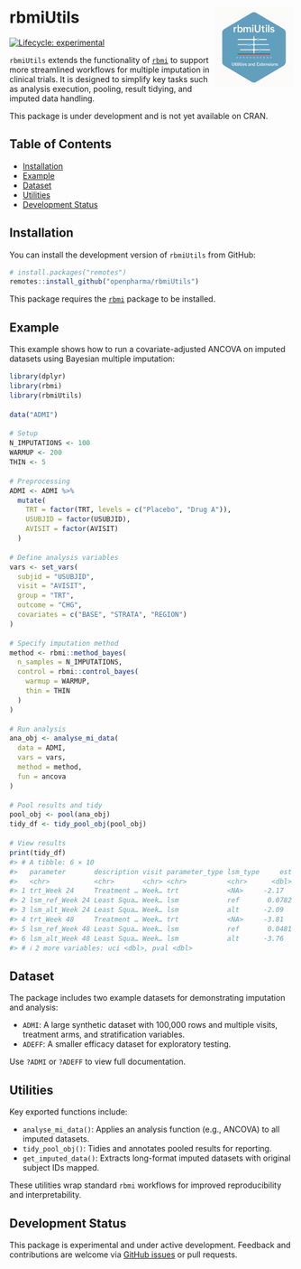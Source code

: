 
<!-- README.md is generated from README.Rmd. Please edit that file -->

# rbmiUtils <a href="https://openpharma.github.io/rbmiUtils/"> <img src="man/figures/rbmiUtils.png" align="right" width="140px" alt="rbmiUtils website" /> </a>

<!-- badges: start -->

[![Lifecycle:
experimental](https://img.shields.io/badge/lifecycle-experimental-orange.svg)](https://lifecycle.r-lib.org/articles/stages.html#experimental)

<!-- badges: end -->

`rbmiUtils` extends the functionality of
[`rbmi`](https://github.com/insightsengineering/rbmi) to support more
streamlined workflows for multiple imputation in clinical trials. It is
designed to simplify key tasks such as analysis execution, pooling,
result tidying, and imputed data handling.

This package is under development and is not yet available on CRAN.

## Table of Contents

- [Installation](#installation)
- [Example](#example)
- [Dataset](#dataset)
- [Utilities](#utilities)
- [Development Status](#development-status)

## Installation

You can install the development version of `rbmiUtils` from GitHub:

``` r
# install.packages("remotes")
remotes::install_github("openpharma/rbmiUtils")
```

This package requires the
[`rbmi`](https://github.com/insightsengineering/rbmi) package to be
installed.

## Example

This example shows how to run a covariate-adjusted ANCOVA on imputed
datasets using Bayesian multiple imputation:

``` r
library(dplyr)
library(rbmi)
library(rbmiUtils)

data("ADMI")

# Setup
N_IMPUTATIONS <- 100
WARMUP <- 200
THIN <- 5

# Preprocessing
ADMI <- ADMI %>%
  mutate(
    TRT = factor(TRT, levels = c("Placebo", "Drug A")),
    USUBJID = factor(USUBJID),
    AVISIT = factor(AVISIT)
  )

# Define analysis variables
vars <- set_vars(
  subjid = "USUBJID",
  visit = "AVISIT",
  group = "TRT",
  outcome = "CHG",
  covariates = c("BASE", "STRATA", "REGION")
)

# Specify imputation method
method <- rbmi::method_bayes(
  n_samples = N_IMPUTATIONS,
  control = rbmi::control_bayes(
    warmup = WARMUP,
    thin = THIN
  )
)

# Run analysis
ana_obj <- analyse_mi_data(
  data = ADMI,
  vars = vars,
  method = method,
  fun = ancova
)

# Pool results and tidy
pool_obj <- pool(ana_obj)
tidy_df <- tidy_pool_obj(pool_obj)

# View results
print(tidy_df)
#> # A tibble: 6 × 10
#>   parameter       description visit parameter_type lsm_type     est    se    lci
#>   <chr>           <chr>       <chr> <chr>          <chr>      <dbl> <dbl>  <dbl>
#> 1 trt_Week 24     Treatment … Week… trt            <NA>     -2.17   0.182 -2.53 
#> 2 lsm_ref_Week 24 Least Squa… Week… lsm            ref       0.0782 0.131 -0.179
#> 3 lsm_alt_Week 24 Least Squa… Week… lsm            alt      -2.09   0.126 -2.34 
#> 4 trt_Week 48     Treatment … Week… trt            <NA>     -3.81   0.256 -4.31 
#> 5 lsm_ref_Week 48 Least Squa… Week… lsm            ref       0.0481 0.185 -0.316
#> 6 lsm_alt_Week 48 Least Squa… Week… lsm            alt      -3.76   0.176 -4.11 
#> # ℹ 2 more variables: uci <dbl>, pval <dbl>
```

## Dataset

The package includes two example datasets for demonstrating imputation
and analysis:

- `ADMI`: A large synthetic dataset with 100,000 rows and multiple
  visits, treatment arms, and stratification variables.
- `ADEFF`: A smaller efficacy dataset for exploratory testing.

Use `?ADMI` or `?ADEFF` to view full documentation.

## Utilities

Key exported functions include:

- `analyse_mi_data()`: Applies an analysis function (e.g., ANCOVA) to
  all imputed datasets.
- `tidy_pool_obj()`: Tidies and annotates pooled results for reporting.
- `get_imputed_data()`: Extracts long-format imputed datasets with
  original subject IDs mapped.

These utilities wrap standard `rbmi` workflows for improved
reproducibility and interpretability.

## Development Status

This package is experimental and under active development. Feedback and
contributions are welcome via [GitHub
issues](https://github.com/openpharma/rbmiUtils/issues) or pull
requests.
